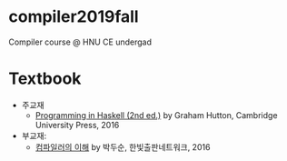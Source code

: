 # compiler2019fall
Compiler course @ HNU CE undergad


# Textbook
* 주교재
    - [Programming in Haskell (2nd ed.)](http://www.cs.nott.ac.uk/~pszgmh/pih.html) by Graham Hutton, Cambridge University Press, 2016
* 부교재:
    - [컴파일러의 이해](http://www.hanbit.co.kr/store/books/look.php?p_code=B4565472056) by 박두순, 한빛출판네트워크, 2016
